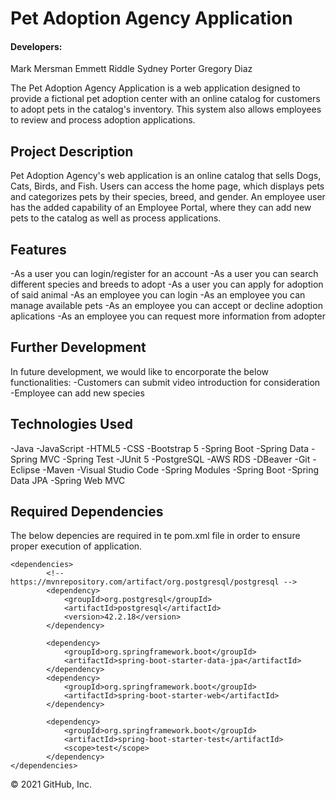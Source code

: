 # Pet Adoption Agency Application
#### Developers:
Mark Mersman
Emmett Riddle
Sydney Porter
Gregory Diaz

The Pet Adoption Agency Application is a web application designed to provide a fictional pet adoption center with an online catalog for customers to adopt pets in the catalog's inventory. This system also allows employees to review and process adoption applications.

## Project Description
Pet Adoption Agency's web application is an online catalog that sells Dogs, Cats, Birds, and Fish. Users can access the home page, which displays pets and categorizes pets by their species, breed, and gender. An employee user has the added capability of an Employee Portal, where they can add new pets to the catalog as well as process applications.

## Features
-As a user you can login/register for an account 
-As a user you can search different species and breeds to adopt 
-As a user you can apply for adoption of said animal 
-As an employee you can login 
-As an employee you can manage available pets
-As an employee you can accept or decline adoption aplications
-As an employee you can request more information from adopter 


## Further Development
In future development, we would like to encorporate the below functionalities:
   -Customers can submit video introduction for consideration
   -Employee can add new species


## Technologies Used
-Java
-JavaScript
-HTML5
-CSS
-Bootstrap 5
-Spring Boot
-Spring Data
-Spring MVC
-Spring Test
-JUnit 5
-PostgreSQL
-AWS RDS
-DBeaver
-Git
-Eclipse
-Maven
-Visual Studio Code
-Spring Modules
-Spring Boot
-Spring Data JPA
-Spring Web MVC
## Required Dependencies
The below depencies are required in te pom.xml file in order to ensure proper execution of application.
```
<dependencies>
		<!-- https://mvnrepository.com/artifact/org.postgresql/postgresql -->
		<dependency>
			<groupId>org.postgresql</groupId>
			<artifactId>postgresql</artifactId>
			<version>42.2.18</version>
		</dependency>

		<dependency>
			<groupId>org.springframework.boot</groupId>
			<artifactId>spring-boot-starter-data-jpa</artifactId>
		</dependency>
		<dependency>
			<groupId>org.springframework.boot</groupId>
			<artifactId>spring-boot-starter-web</artifactId>
		</dependency>

		<dependency>
			<groupId>org.springframework.boot</groupId>
			<artifactId>spring-boot-starter-test</artifactId>
			<scope>test</scope>
		</dependency>
</dependencies>
```
© 2021 GitHub, Inc.
